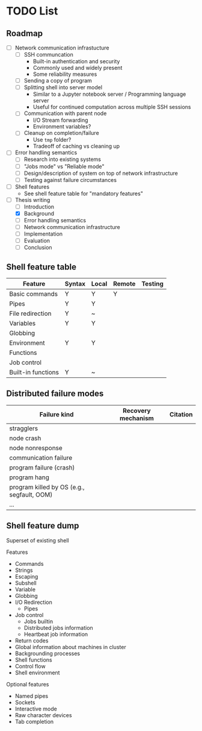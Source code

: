# TODO List

## Roadmap

- [ ] Network communication infrastucture
  - [ ] SSH communcation
    - Built-in authentication and security
    - Commonly used and widely present
    - Some reliability measures
  - [ ] Sending a copy of program
  - [ ] Splitting shell into server model
    - Similar to a Jupyter notebook server / Programming language server
    - Useful for continued computation across multiple SSH sessions
  - [ ] Communication with parent node
    - I/O Stream forwarding
    - Environment variables?
  - [ ] Cleanup on completion/failure
    - Use `tmp` folder?
    - Tradeoff of caching vs cleaning up
- [ ] Error handling semantics
  - [ ] Research into existing systems
  - [ ] "Jobs mode" vs "Reliable mode"
  - [ ] Design/description of system on top of network infrastructure
  - [ ] Testing against failure circumstances
- [ ] Shell features
  - See shell feature table for "mandatory features"
- [ ] Thesis writing
  - [ ] Introduction
  - [x] Background
  - [ ] Error handling semantics
  - [ ] Network communication infrastructure
  - [ ] Implementation
  - [ ] Evaluation
  - [ ] Conclusion

## Shell feature table
| Feature                | Syntax | Local | Remote | Testing |
|------------------------|--------|-------|--------|---------|
| Basic commands         | Y      | Y     | Y      |         |
| Pipes                  | Y      | Y     |        |         |
| File redirection       | Y      | ~     |        |         |
| Variables              | Y      | Y     |        |         |
| Globbing               |        |       |        |         |
| Environment            | Y      | Y     |        |         |
| Functions              |        |       |        |         |
| Job control            |        |       |        |         |
| Built-in functions     | Y      | ~     |        |         |

## Distributed failure modes
| Failure kind | Recovery mechanism |Citation|
|--------------|--------------------|--------|
| stragglers   |                    |        |
| node crash   |                    |        |
| node nonresponse |                |        |
| communication failure |           |        |
| program failure (crash) |         |        |
| program hang |                    |        |
| program killed by OS (e.g., segfault, OOM) | | |
| ... |                             |        |

## Shell feature dump

Superset of existing shell

Features
- Commands
- Strings
- Escaping
- Subshell
- Variable
- Globbing
- I/O Redirection
  - Pipes
- Job control
  - Jobs builtin
  - Distributed jobs information
  - Heartbeat job information
- Return codes
- Global information about machines in cluster
- Backgrounding processes
- Shell functions
- Control flow
- Shell environment

Optional features
- Named pipes
- Sockets
- Interactive mode
- Raw character devices
- Tab completion
